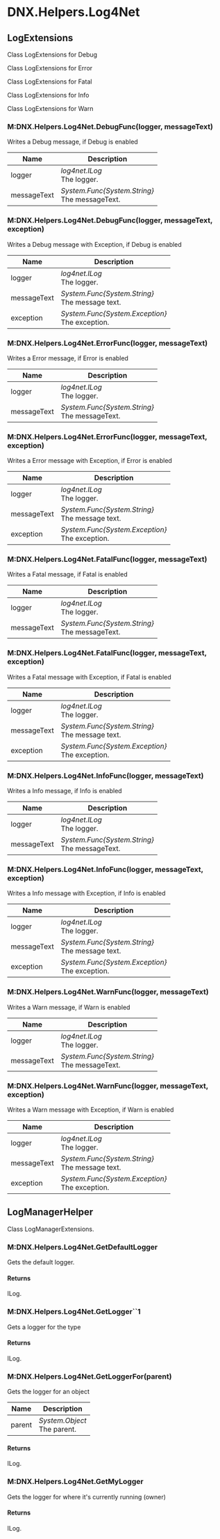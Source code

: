 
# DNX.Helpers.Log4Net


## LogExtensions

Class LogExtensions for Debug

Class LogExtensions for Error

Class LogExtensions for Fatal

Class LogExtensions for Info

Class LogExtensions for Warn


### M:DNX.Helpers.Log4Net.DebugFunc(logger, messageText)

Writes a Debug message, if Debug is enabled

| Name | Description |
| ---- | ----------- |
| logger | *log4net.ILog*<br>The logger. |
| messageText | *System.Func{System.String}*<br>The messageText. |

### M:DNX.Helpers.Log4Net.DebugFunc(logger, messageText, exception)

Writes a Debug message with Exception, if Debug is enabled

| Name | Description |
| ---- | ----------- |
| logger | *log4net.ILog*<br>The logger. |
| messageText | *System.Func{System.String}*<br>The message text. |
| exception | *System.Func{System.Exception}*<br>The exception. |

### M:DNX.Helpers.Log4Net.ErrorFunc(logger, messageText)

Writes a Error message, if Error is enabled

| Name | Description |
| ---- | ----------- |
| logger | *log4net.ILog*<br>The logger. |
| messageText | *System.Func{System.String}*<br>The messageText. |

### M:DNX.Helpers.Log4Net.ErrorFunc(logger, messageText, exception)

Writes a Error message with Exception, if Error is enabled

| Name | Description |
| ---- | ----------- |
| logger | *log4net.ILog*<br>The logger. |
| messageText | *System.Func{System.String}*<br>The message text. |
| exception | *System.Func{System.Exception}*<br>The exception. |

### M:DNX.Helpers.Log4Net.FatalFunc(logger, messageText)

Writes a Fatal message, if Fatal is enabled

| Name | Description |
| ---- | ----------- |
| logger | *log4net.ILog*<br>The logger. |
| messageText | *System.Func{System.String}*<br>The messageText. |

### M:DNX.Helpers.Log4Net.FatalFunc(logger, messageText, exception)

Writes a Fatal message with Exception, if Fatal is enabled

| Name | Description |
| ---- | ----------- |
| logger | *log4net.ILog*<br>The logger. |
| messageText | *System.Func{System.String}*<br>The message text. |
| exception | *System.Func{System.Exception}*<br>The exception. |

### M:DNX.Helpers.Log4Net.InfoFunc(logger, messageText)

Writes a Info message, if Info is enabled

| Name | Description |
| ---- | ----------- |
| logger | *log4net.ILog*<br>The logger. |
| messageText | *System.Func{System.String}*<br>The messageText. |

### M:DNX.Helpers.Log4Net.InfoFunc(logger, messageText, exception)

Writes a Info message with Exception, if Info is enabled

| Name | Description |
| ---- | ----------- |
| logger | *log4net.ILog*<br>The logger. |
| messageText | *System.Func{System.String}*<br>The message text. |
| exception | *System.Func{System.Exception}*<br>The exception. |

### M:DNX.Helpers.Log4Net.WarnFunc(logger, messageText)

Writes a Warn message, if Warn is enabled

| Name | Description |
| ---- | ----------- |
| logger | *log4net.ILog*<br>The logger. |
| messageText | *System.Func{System.String}*<br>The messageText. |

### M:DNX.Helpers.Log4Net.WarnFunc(logger, messageText, exception)

Writes a Warn message with Exception, if Warn is enabled

| Name | Description |
| ---- | ----------- |
| logger | *log4net.ILog*<br>The logger. |
| messageText | *System.Func{System.String}*<br>The message text. |
| exception | *System.Func{System.Exception}*<br>The exception. |

## LogManagerHelper

Class LogManagerExtensions.


### M:DNX.Helpers.Log4Net.GetDefaultLogger

Gets the default logger.


#### Returns

ILog.


### M:DNX.Helpers.Log4Net.GetLogger``1

Gets a logger for the type


#### Returns

ILog.


### M:DNX.Helpers.Log4Net.GetLoggerFor(parent)

Gets the logger for an object

| Name | Description |
| ---- | ----------- |
| parent | *System.Object*<br>The parent. |


#### Returns

ILog.


### M:DNX.Helpers.Log4Net.GetMyLogger

Gets the logger for where it's currently running (owner)


#### Returns

ILog.


